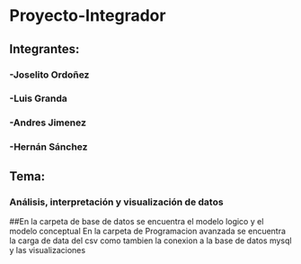 # Proyecto-Integrador
## Integrantes:
### -Joselito Ordoñez
### -Luis Granda 
### -Andres Jimenez 
### -Hernán Sánchez 
## Tema: 
### Análisis, interpretación y visualización de datos
##En la carpeta de base de datos se encuentra el modelo logico y el modelo conceptual 
En la carpeta de Programacion avanzada se encuentra la carga de data del csv como tambien la conexion a la base de datos mysql y las visualizaciones 

